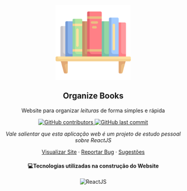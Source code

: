 <p align="center">
<img width="200px" src="https://raw.githubusercontent.com/eduardamirelly/organize-books/main/public/images/logo.png" align="center" alt="Logo Organize Books" />
</p>
<h2 align="center">Organize Books</h2>

<p align="center">Website para organizar <em>leituras</em> de forma simples e rápida</p>

<p align="center">
  <a aria-label="contributors graph" href="https://github.com/eduardamirelly/septandara-website/graphs/contributors">
    <img alt="GitHub contributors" src="https://img.shields.io/github/contributors/eduardamirelly/organize-books?color=blue">
  </a>
  <a aria-label="last commit" href="https://github.com/eduardamirelly/organize-books/commits/main">
    <img alt="GitHub last commit" src="https://img.shields.io/github/last-commit/eduardamirelly/septandara-website?color=blue">
  </a>
</p>

<p align="center"><em>Vale salientar que esta aplicação web é um projeto de estudo pessoal sobre ReactJS</em></p>

<p align="center">
    <a href="https://eduardamirelly.github.io/organize-books/">Visualizar Site</a>
    ·
    <a href="https://github.com/eduardamirelly/organize-books/issues/new/choose">Reportar Bug</a>
    ·
    <a href="https://github.com/eduardamirelly/organize-books/issues/new/choose">Sugestões</a>
</p>

<p aligh="center">
  <h4 align="center">💻Tecnologias utilizadas na construção do Website</h4>
  <p align="center">
    <img alt="ReactJS" src="https://img.shields.io/badge/React-20232A?style=for-the-badge&logo=react&logoColor=61DAFB" />
  </p>
</p>
